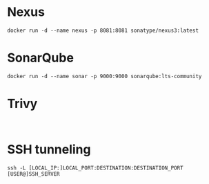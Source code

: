 # Nexus

```docker run -d --name nexus -p 8081:8081 sonatype/nexus3:latest```

# SonarQube

```docker run -d --name sonar -p 9000:9000 sonarqube:lts-community```

# Trivy

``` ```

# SSH tunneling

```ssh -L [LOCAL_IP:]LOCAL_PORT:DESTINATION:DESTINATION_PORT [USER@]SSH_SERVER```